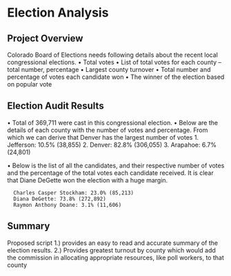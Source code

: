# Election Analysis

## Project Overview
Colorado Board of Elections needs following details about the recent local congressional elections.
  •	Total votes 
  •	List of total votes for each county – total number, percentage
  •	Largest county turnover
  •	Total number and percentage of votes each candidate won
  •	The winner of the election based on popular vote

## Election Audit Results

•	Total of 369,711 were cast in this congressional election.
•	Below are the details of each county with the number of votes and percentage. From which we can derive that Denver has the largest number of votes
    1.	Jefferson: 10.5% (38,855)
    2.	Denver: 82.8% (306,055)
    3.	Arapahoe: 6.7% (24,801)

•	Below is the list of all the candidates, and their respective number of votes and the percentage of the total votes each candidate received.
  It is clear that Diane DeGette won the election with a huge margin.

      Charles Casper Stockham: 23.0% (85,213)
      Diana DeGette: 73.8% (272,892)
      Raymon Anthony Doane: 3.1% (11,606)
      
## Summary
Proposed script 
1.) provides an easy to read and accurate summary of the election results. 
2.) Provides greatest turnout by county which would add the commission in allocating appropriate resources, like poll workers, to that county  

